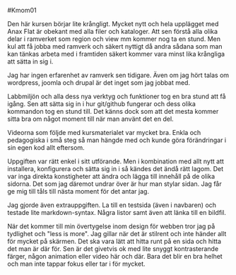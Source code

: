 #Kmom01

Den här kursen börjar lite krångligt. Mycket nytt och hela upplägget med Anax Flat är obekant med alla filer och kataloger. Att sen förstå alla olika delar i ramverket som region och view mm kommer nog ta en stund. Men kul att få jobba med ramverk och säkert nyttigt då andra sådana som man kan tänkas arbeta med i framtiden säkert kommer vara minst lika krångliga att sätta in sig i.

Jag har ingen erfarenhet av ramverk sen tidigare. Även om jag hört talas om wordpress, joomla och drupal är det inget som jag jobbat med.

Labbmiljön och alla dess nya verktyg och funktioner tog en bra stund att få igång. Sen att sätta sig in i hur git/github fungerar och dess olika kommandon tog en stund till. Det känns dock som att det mesta kommer sitta bra om något moment till när man använt det en del.

Videorna som följde med kursmaterialet var mycket bra. Enkla och pedagogiska i små steg så man hängde med och kunde göra förändringar i sin egen kod allt eftersom.

Uppgiften var rätt enkel i sitt utförande. Men i kombination med allt nytt att installera, konfigurera och sätta sig in i så kändes det ändå rätt lagom. Det var inga direkta konstigheter att ändra och lägga till innehåll på de olika sidorna. Det som jag däremot undrar över är hur man stylar sidan. Jag får ge mig till tåls till nästa moment för det antar jag.

Jag gjorde även extrauppgiften. La till en testsida (även i navbaren) och testade lite markdown-syntax. Några listor samt även att länka till en bildfil.

När det kommer till min övertygelse inom design för webben tror jag på tydlighet och "less is more". Jag gillar när det är stilrent och inte händer allt för mycket på skärmen. Det ska vara lätt att hitta runt på en sida och hitta det man är där för. Sen är det givetvis ok med lite snyggt kontrasterande färger, någon animation eller video här och där. Bara det blir en bra helhet och man inte tappar fokus eller tar i för mycket.
